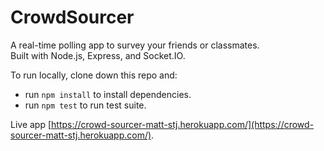 # CrowdSourcer

A real-time polling app to survey your friends or classmates.  
Built with Node.js, Express, and Socket.IO.

To run locally, clone down this repo and:
- run `npm install` to install dependencies.
- run `npm test` to run test suite.

Live app [https://crowd-sourcer-matt-stj.herokuapp.com/](https://crowd-sourcer-matt-stj.herokuapp.com/).
